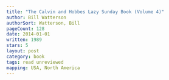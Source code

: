 ```yaml
---
title: "The Calvin and Hobbes Lazy Sunday Book (Volume 4)"
author: Bill Watterson
authorSort: Watterson, Bill
pageCount: 128
date: 2014-01-01
written: 1989
stars: 5
layout: post
category: book
tags: read unreviewed
mapping: USA, North America
---
```

